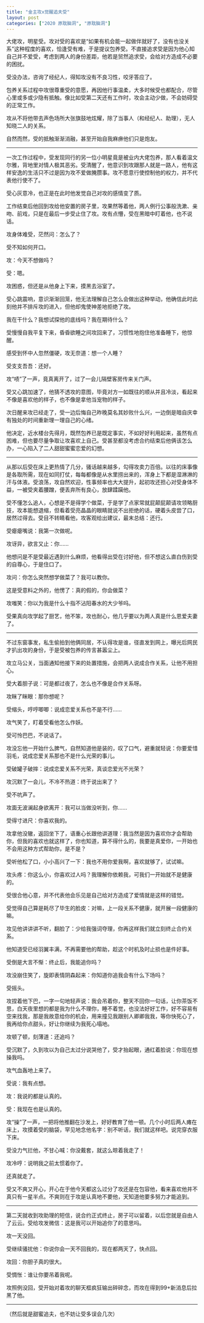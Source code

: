 ```yaml
---
title: "金主攻x觉醒追夫受"
layout: post
categories: ["2020 原耽脑洞", "原耽脑洞"]
---
```

大佬攻，明星受。攻对受的喜欢是“如果有机会能一起做伴就好了，没有也没关系”这种程度的喜欢，恰逢受有难，于是提议包养受。不直接追求受是因为他心知自己并不爱受，考虑到两人的身份差距，他若是贸然追求受，会给对方造成不必要的困扰。

受没办法，咨询了经纪人，得知攻没有不良习性，咬牙答应了。

包养关系过程中攻很尊重受的意愿，再因他行事温柔，大多时候受也都配合，尽管心里或多或少隐有抵触。像比如受第二天还有工作时，攻会主动少做，不会妨碍受的正常工作。

攻从不将他带去声色场所大张旗鼓地炫耀，除了当事人（和经纪人、助理），无人知晓二人的关系。

自然而然，受的抵触渐渐消融，甚至开始自我麻痹他们只是炮友。

<hr>

一次工作过程中，受发现同行的另一位小明星竟是被业内大佬包养，那人看着温文尔雅，背地里对情人极其恶劣。受清醒了，他意识到攻跟那人就是一路人，他有这样安逸的生活只不过是因为攻不爱做腌臜事。攻不愿意行使控制他的权力，并不代表他行使不了。

受心灰意冷，也正是在此时他发觉自己对攻的感情变了质。

工作结束后他回到攻给他安置的房子里，攻果然等着他，两人例行公事般洗漱、亲吻、前戏，只是在最后一步受止住了攻。攻有点懵，受在黑暗中盯着他，也不说话。

攻身体难受，茫然问：怎么了？

受不知如何开口。

攻：今天不想做吗？

受：嗯。

攻困惑，但还是从他身上下来，摸黑去浴室了。

受心跳震响，意识渐渐回笼，他无法理解自己怎么会做出这种举动，他确信此时此刻他并不排斥攻的进入，但他却鬼使神差地拒绝了攻。

我在干什么？我想试探他的底线吗？我在期待什么？

受慢慢自我平复下来，昏昏欲睡之间攻回来了，习惯性地抱住他准备睡下，他惊醒。

感受到怀中人忽然僵硬，攻无奈道：想一个人睡？

受支支吾吾：还好。

攻“啧”了一声，竟真离开了，过了一会儿隔壁客房传来关门声。

受又心跳加速了，他猜不透攻的意图，毕竟对方一如既往的顺从并且冷淡，看起来不像是喜欢他的样子，也不像是拿他当宠物的样子。

次日醒来攻已经走了，受一边后悔自己昨晚莫名其妙败什么兴，一边倒是暗自庆幸有独处的时间重新理一理自己的心绪。

他决定，近水楼台先得月，既然包养已是既定事实，不如好好利用起来，虽然有点困难，但也要尽量争取让攻喜欢上自己。受甚至都没考虑合约结束后他俩该怎么办，一心陷入了二人甜甜蜜蜜恋爱的幻想。

<hr>

从那以后受在床上更热情了几分，骚话越来越多，勾得攻卖力百倍。以往的床事像是各取所需，现在如同打仗，每每都像是从水里捞出来的，浑身上下都是湿淋淋的汗与体液。受浪荡，攻自然欢迎，性事频率也大大提升，起初攻还担心对受身体不益，一被受夹着腰蹭，便丢弃所有良心，放肆蹂躏他。

受不懂怎么追人，心想是不是得学个做菜，于是学了点家常就屁颠屁颠请攻领略厨技，攻本能想退缩，但看着受亮晶晶的眼睛就说不出拒绝的话，硬着头皮尝了口，居然过得去。受目不转睛看他，攻客观给出建议，最末总结：还行。

受瘪瘪嘴说：我第一次做呢。

攻讶异，欲言又止：你……

他想问是不是受最近遇到什么麻烦，他看得出受在讨好他，但不想这么直白伤到受的自尊心，于是住口了。

攻问：你怎么突然想学做菜了？我可以教你。

这是受意料之外的，他愣了：真的假的，你会做菜？

攻嗤笑：你以为我是什么十指不沾阳春水的大少爷吗。

受果真向攻学起了厨艺，他不笨，攻也耐心，他几乎要以为两人真是什么恩爱夫妻了。

<hr>

不过东窗事发，私生偷拍到他俩同居，不认得攻是谁，径直发到网上，曝光后网民才扒出攻的身份，于是受被包养的传言甚嚣尘上。

攻立马公关，当面通知他接下来的处置措施，会把两人说成合作关系，让他不用担心。

受大着胆子说：可是都过夜了，怎么也不像是合作关系呀。

攻眯了眯眼：那你想呢？

受缩头，哼哼唧唧：说成恋爱关系也不是不行……

攻气笑了，盯着受看他怎么作妖。

受可怜巴巴，不说话了。

攻没忘他一开始什么脾气，自然知道他是装的，叹了口气，避重就轻说：你要爱惜羽毛，说成恋爱关系那也不是什么光荣的事儿。

受破罐子破摔：说成恋爱关系不光荣，真谈恋爱光不光荣？

攻沉默了一会儿，不冷不热道：终于说出来了？

受不吭声了。

攻面无波澜起身欲离开：我可以当做没听到，你……

受得寸进尺：你喜欢我的。

攻拿他没辙，返回坐下了，语重心长跟他讲道理：我当然是因为喜欢你才会帮助你，但我的喜欢也就这样了，你也知道，算不得什么的，我要是真爱你，一开始也不会用这种方式帮助你，是不是？

受听他松了口，小小高兴了一下：我也不用你爱我啊，喜欢就够了，试试嘛。

攻头疼：你这么小，你喜欢过人吗？我理解你依赖我，可我们一开始就不是健康的。

受很合他心意，并不代表他会乐见是自己给对方造成了爱情就是这样的错觉。

受觉得自己算是耗尽了毕生的脸皮：对嘛，上一段关系不健康，就开展一段健康的嘛。

攻见他讲讲讲不听，翻脸了：少给我强词夺理，你再这样我们就立刻终止合约关系。

他知道受已经羽翼丰满，不再需要他的帮助，趁这个时机及时止损也是件好事。

受倒是大言不惭：终止后，我能追你吗？

攻没崩住笑了，旋即表情阴森起来：你知道你追我会有什么下场吗？

受摇头。

攻捏着他下巴，一字一句地轻声说：我会吊着你，整天不回你一句话，让你茶饭不思，白天夜里想的都是我为什么不理你，睡不着觉，也没法好好工作，好不容易有空来找我，那是我故意给你的机会，用来撞见我跟别人卿卿我我，等你快死心了，我再给你点甜头，好让你继续为我死心塌地。

攻顿了顿，刻薄道：还追吗？

受沉默了，久到攻以为自己太过分说哭他了，受才抬起眼，通红着脸说：你现在想操我吗。

攻气血轰地上来了。

受说：我有点想。

攻：我说的都是认真的。

受：我现在也是认真的。

攻“操”了一声，一把将他推翻在沙发上，好好教育了他一顿。几个小时后两人瘫在床上，攻摸着受的脑袋，罕见地念他名字：别不听话，我们就这样吧。说完穿衣服下床。

受没力气拦他，不甘心喊：你没戴套，就这么晾着我走了！

攻冷哼：说明我之前太惯着你了。

还真就走了。

受又不爽又开心，开心在于他今天都这么过分了攻还是在包容他，看来喜欢他并不真只有一星半点。不爽则在于攻是认真地不要他，天知道他要多努力才能追到。

<hr>

第二天就收到攻助理的短信，说合约正式终止，房子可以留着，以后您就是自由人了云云。受给攻发微信：这是我可以开始追你了的意思吗。

攻一天没回。

受继续骚扰他：你说你会一天不回我的，现在都两天了，快点回。

攻回：你胆子真的很大。

受惆怅：谁让你要吊着我呢。

攻照例没回，受开始对着攻的聊天框疯狂输出碎碎念，而攻在得到99+新消息后拉黑了他。

<hr>

（然后就是甜蜜追夫，也不妨让受多误会几次）
